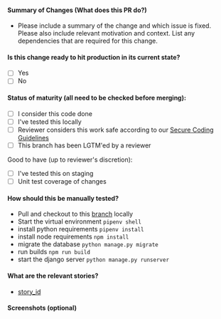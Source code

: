 #### Summary of Changes (What does this PR do?)
- Please include a summary of the change and which issue is fixed. Please also include relevant motivation and context. List any dependencies that are required for this change.

#### Is this change ready to hit production in its current state?
- [ ] Yes
- [ ] No

#### Status of maturity (all need to be checked before merging):

- [ ] I consider this code done
- [ ] I've tested this locally
- [ ] Reviewer considers this work safe according to our [Secure Coding Guidelines](https://wiki.gitprime-ops.com/xwiki/bin/view/Security/Secure%20Coding%20Guidelines/?srid=lo8onEPx)
- [ ] This branch has been LGTM'ed by a reviewer

Good to have (up to reviewer's discretion):
- [ ] I've tested this on staging
- [ ] Unit test coverage of changes

#### How should this be manually tested?
* Pull and checkout to this [branch]() locally
* Start  the virtual environment `pipenv shell`
* install python requirements `pipenv install`
* install node requirements `npm install`
* migrate the database `python manage.py migrate`
* run builds `npm run build`
* start the django server `python manage.py runserver`

#### What are the relevant stories?
- [story_id]()

#### Screenshots (optional)